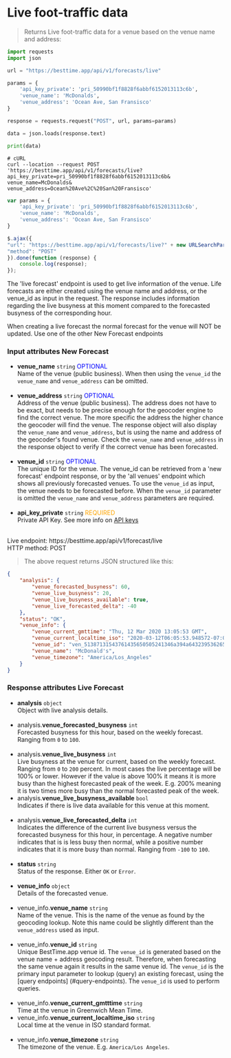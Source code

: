 
# Live foot-traffic data

> Returns Live foot-traffic data for a venue based on the venue name and address:

```python
import requests
import json

url = "https://besttime.app/api/v1/forecasts/live"

params = {
    'api_key_private': 'pri_50990bf1f8828f6abbf6152013113c6b',
    'venue_name': 'McDonalds',
    'venue_address': 'Ocean Ave, San Fransisco'
}

response = requests.request("POST", url, params=params)

data = json.loads(response.text)

print(data)
```

```shell
# cURL
curl --location --request POST 'https://besttime.app/api/v1/forecasts/live?
api_key_private=pri_50990bf1f8828f6abbf6152013113c6b&
venue_name=McDonalds&
venue_address=Ocean%20Ave%2C%20San%20Fransisco'
```

```javascript
var params = {
    'api_key_private': 'pri_50990bf1f8828f6abbf6152013113c6b',
    'venue_name': 'McDonalds',
    'venue_address': 'Ocean Ave, San Fransisco'
}

$.ajax({
"url": "https://besttime.app/api/v1/forecasts/live?" + new URLSearchParams(params),
"method": "POST"
}).done(function (response) {
    console.log(response);
});
```

The 'live forecast' endpoint is used to get live information of the venue. Life forecasts are either created using the venue name and address, or the venue_id as input in the request. The response includes information regarding the live busyness at this moment compared to the forecasted busyness of the corresponding hour.  

When creating a live forecast the normal forecast for the venue will NOT be updated. Use one of the other New Forecast endpoints


### Input attributes New Forecast

- **venue_name** `string` <span style="color:blue">OPTIONAL</span>  
 Name of the venue (public business). When then using the `venue_id` the `venue_name` and `venue_address` can be omitted.  
 &nbsp; 
- **venue_address** `string` <span style="color:blue">OPTIONAL</span>  
 Address of the venue (public business). The address does not have to be exact, but needs to be precise enough for the geocoder engine to find the correct venue. The more specific the address the higher chance the geocoder will find the venue. The response object will also display the `venue_name` and `venue_address`, but is using the name and address of the geocoder's found venue. Check the `venue_name` and `venue_address` in the response object to verify if the correct venue has been forecasted.  
 &nbsp;
- **venue_id** `string` <span style="color:blue">OPTIONAL</span>  
 The unique ID for the venue. The venue_id can be retrieved from a 'new forecast' endpoint response, or by the 'all venues' endpoint which shows all previously forecasted venues. To use the `venue_id` as input, the venue needs to be forecasted before. When the `venue_id` parameter is omitted the `venue_name` and `venue_address` parameters are required.  
 &nbsp; 
- **api_key_private** `string` <span style="color:orange">REQUIRED</span>  
 Private API Key. See more info on [API keys](#api-reference)  
 &nbsp; 

<aside class="notice">
Live endpoint: https://besttime.app/api/v1/forecast/live
</aside>

<aside class="notice">
HTTP method: POST
</aside>


> The above request returns JSON structured like this:

```json
{
    "analysis": {
        "venue_forecasted_busyness": 60,
        "venue_live_busyness": 20,
        "venue_live_busyness_available": true,
        "venue_live_forecasted_delta": -40
    },
    "status": "OK",
    "venue_info": {
        "venue_current_gmttime": "Thu, 12 Mar 2020 13:05:53 GMT",
        "venue_current_localtime_iso": "2020-03-12T06:05:53.948572-07:00",
        "venue_id": "ven_51387131543761435650505241346a394a6432395362654a496843",
        "venue_name": "McDonald's",
        "venue_timezone": "America/Los_Angeles"
    }
}
```

### Response attributes Live Forecast <a name="responseattributesnewforecast"></a>

- **analysis** `object`  
 Object with live analysis details.  
 &nbsp; 
 - analysis.**venue_forecasted_busyness** `int`  
   Forecasted busyness for this hour, based on the weekly forecast. Ranging from `0` to `100`.  
  &nbsp;
 - analysis.**venue_live_busyness** `int`  
   Live busyness at the venue for current, based on the weekly forecast. Ranging from `0` to `200` percent. 
   In most cases the live percentage will be 100% or lower. However if the value is above 100% it 
   means it is more busy than the highest forecasted peak of the week. E.g. 200% meaning it is two times more busy than the normal forecasted peak of the week. 
  &nbsp;
 - analysis.**venue_live_busyness_available** `bool`  
   Indicates if there is live data available for this venue at this moment.  
  &nbsp;
 - analysis.**venue_live_forecasted_delta** `int`  
   Indicates the difference of the current live busyness versus the forecasted busyness for this hour, in percentage. A negative number indicates that is is less busy then normal, while a positive number indicates that it is more busy than normal. Ranging from `-100` to `100`.  
  &nbsp;
- **status** `string`  
 Status of the response. Either `OK` or `Error`.  
 &nbsp; 
- **venue_info** `object`  
 Details of the forecasted venue.  
 &nbsp; 
 - venue_info.**venue_name** `string`  
   Name of the venue. This is the name of the venue as found by the geocoding lookup. Note this name could be slightly different than the `venue_address` used as input.  
  &nbsp;
 - venue_info.**venue_id** `string`  
   Unique BestTime.app venue id. The `venue_id` is generated based on the venue name + address geocoding result. Therefore, when forecasting the same venue again it results in the same venue id. The `venue_id` is the primary input parameter to lookup (query) an existing forecast, using the [query endpoints] (#query-endpoints).
   The `venue_id` is used to perform queries.  
  &nbsp;
 - venue_info.**venue_current_gmtttime** `string`  
   Time at the venue in Greenwich Mean Time.  
 - venue_info.**venue_current_localtime_iso** `string`  
   Local time at the venue in ISO standard format.  
  &nbsp;
 - venue_info.**venue_timezone** `string`  
  The timezone of the venue. E.g. `America/Los Angeles`.  
  &nbsp;